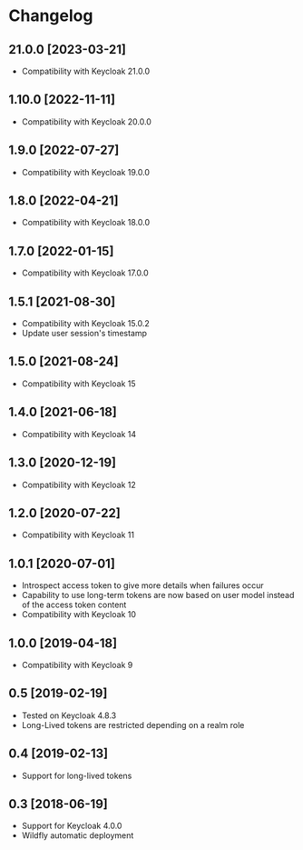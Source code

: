 # Changelog

## 21.0.0 [2023-03-21]

* Compatibility with Keycloak 21.0.0

## 1.10.0 [2022-11-11]

* Compatibility with Keycloak 20.0.0

## 1.9.0 [2022-07-27]

* Compatibility with Keycloak 19.0.0

## 1.8.0 [2022-04-21]

* Compatibility with Keycloak 18.0.0

## 1.7.0 [2022-01-15]

* Compatibility with Keycloak 17.0.0

## 1.5.1 [2021-08-30]

* Compatibility with Keycloak 15.0.2
* Update user session's timestamp

## 1.5.0 [2021-08-24]

* Compatibility with Keycloak 15

## 1.4.0 [2021-06-18]

* Compatibility with Keycloak 14

## 1.3.0 [2020-12-19]

* Compatibility with Keycloak 12

## 1.2.0 [2020-07-22]

* Compatibility with Keycloak 11

## 1.0.1 [2020-07-01]

* Introspect access token to give more details when failures occur
* Capability to use long-term tokens are now based on user model instead of the access token content
* Compatibility with Keycloak 10

## 1.0.0 [2019-04-18]

* Compatibility with Keycloak 9

## 0.5 [2019-02-19] 

* Tested on Keycloak 4.8.3
* Long-Lived tokens are restricted depending on a realm role

## 0.4 [2019-02-13] 

* Support for long-lived tokens

## 0.3 [2018-06-19]

* Support for Keycloak 4.0.0
* Wildfly automatic deployment


